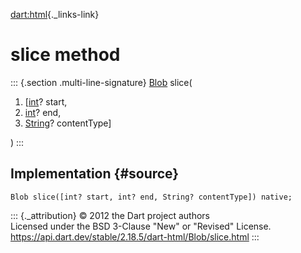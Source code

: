 [dart:html](../../dart-html/dart-html-library){._links-link}

slice method
============

::: {.section .multi-line-signature}
[Blob](../blob-class) slice(

1.  \[[int](../../dart-core/int-class)? start,
2.  [int](../../dart-core/int-class)? end,
3.  [String](../../dart-core/string-class)? contentType\]

)
:::

Implementation {#source}
--------------

``` {.language-dart data-language="dart"}
Blob slice([int? start, int? end, String? contentType]) native;
```

::: {._attribution}
© 2012 the Dart project authors\
Licensed under the BSD 3-Clause \"New\" or \"Revised\" License.\
<https://api.dart.dev/stable/2.18.5/dart-html/Blob/slice.html>
:::
